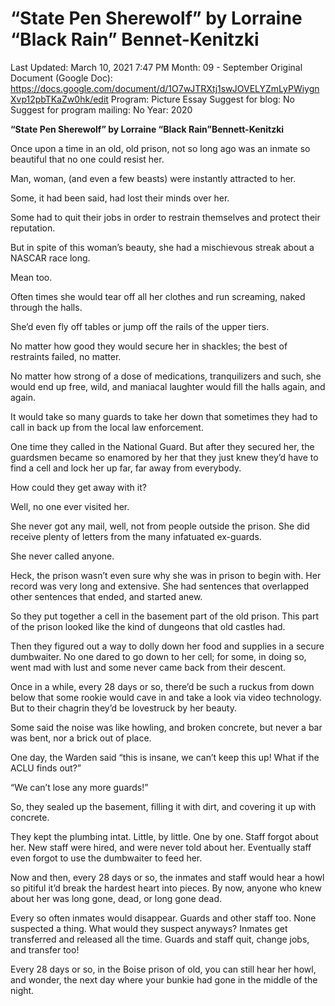 # “State Pen Sherewolf” by Lorraine “Black Rain” Bennet-Kenitzki

Last Updated: March 10, 2021 7:47 PM
Month: 09 - September
Original Document (Google Doc): https://docs.google.com/document/d/1O7wJTRXtj1swJOVELYZmLyPWiygnXvp12pbTKaZw0hk/edit
Program: Picture Essay
Suggest for blog: No
Suggest for program mailing: No
Year: 2020

**“State Pen Sherewolf” by Lorraine “Black Rain”Bennett-Kenitzki**

Once upon a time in an old, old prison, not so long ago was an inmate so beautiful that no one could resist her.

Man, woman, (and even a few beasts) were instantly attracted to her.

Some, it had been said, had lost their minds over her.

Some had to quit their jobs in order to restrain themselves and protect their reputation.

But in spite of this woman’s beauty, she had a mischievous streak about a NASCAR race long.

Mean too.

Often times she would tear off all her clothes and run screaming, naked through the halls.

She’d even fly off tables or jump off the rails of the upper tiers.

No matter how good they would secure her in shackles; the best of restraints failed, no matter.

No matter how strong of a dose of medications, tranquilizers and such, she would end up free, wild, and maniacal laughter would fill the halls again, and again.

It would take so many guards to take her down that sometimes they had to call in back up from the local law enforcement.

One time they called in the National Guard. But after they secured her, the guardsmen became so enamored by her that they just knew they’d have to find a cell and lock her up far, far away from everybody.

How could they get away with it?

Well, no one ever visited her.

She never got any mail, well, not from people outside the prison. She did receive plenty of letters from the many infatuated ex-guards.

She never called anyone.

Heck, the prison wasn’t even sure why she was in prison to begin with. Her record was very long and extensive. She had sentences that overlapped other sentences that ended, and started anew.

So they put together a cell in the basement part of the old prison. This part of the prison looked like the kind of dungeons that old castles had.

Then they figured out a way to dolly down her food and supplies in a secure dumbwaiter. No one dared to go down to her cell; for some, in doing so, went mad with lust and some never came back from their descent.

Once in a while, every 28 days or so, there’d be such a ruckus from down below that some rookie would cave in and take a look via video technology. But to their chagrin they’d be lovestruck by her beauty.

Some said the noise was like howling, and broken concrete, but never a bar was bent, nor a brick out of place.

One day, the Warden said “this is insane, we can’t keep this up! What if the ACLU finds out?”

“We can’t lose any more guards!”

So, they sealed up the basement, filling it with dirt, and covering it up with concrete.

They kept the plumbing intat. Little, by little. One by one. Staff forgot about her. New staff were hired, and were never told about her. Eventually staff even forgot to use the dumbwaiter to feed her.

Now and then, every 28 days or so, the inmates and staff would hear a howl so pitiful it’d break the hardest heart into pieces. By now, anyone who knew about her was long gone, dead, or long gone dead.

Every so often inmates would disappear. Guards and other staff too. None suspected a thing. What would they suspect anyways? Inmates get transferred and released all the time. Guards and staff quit, change jobs, and transfer too!

Every 28 days or so, in the Boise prison of old, you can still hear her howl, and wonder, the next day where your bunkie had gone in the middle of the night.